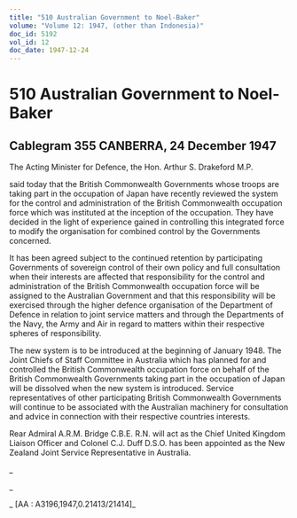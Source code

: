 ```yaml
---
title: "510 Australian Government to Noel-Baker"
volume: "Volume 12: 1947, (other than Indonesia)"
doc_id: 5192
vol_id: 12
doc_date: 1947-12-24
---
```


# 510 Australian Government to Noel-Baker

## Cablegram 355 CANBERRA, 24 December 1947

The Acting Minister for Defence, the Hon. Arthur S. Drakeford M.P.

said today that the British Commonwealth Governments whose troops are taking part in the occupation of Japan have recently reviewed the system for the control and administration of the British Commonwealth occupation force which was instituted at the inception of the occupation. They have decided in the light of experience gained in controlling this integrated force to modify the organisation for combined control by the Governments concerned.

It has been agreed subject to the continued retention by participating Governments of sovereign control of their own policy and full consultation when their interests are affected that responsibility for the control and administration of the British Commonwealth occupation force will be assigned to the Australian Government and that this responsibility will be exercised through the higher defence organisation of the Department of Defence in relation to joint service matters and through the Departments of the Navy, the Army and Air in regard to matters within their respective spheres of responsibility.

The new system is to be introduced at the beginning of January 1948. The Joint Chiefs of Staff Committee in Australia which has planned for and controlled the British Commonwealth occupation force on behalf of the British Commonwealth Governments taking part in the occupation of Japan will be dissolved when the new system is introduced. Service representatives of other participating British Commonwealth Governments will continue to be associated with the Australian machinery for consultation and advice in connection with their respective countries interests.

Rear Admiral A.R.M. Bridge C.B.E. R.N. will act as the Chief United Kingdom Liaison Officer and Colonel C.J. Duff D.S.O. has been appointed as the New Zealand Joint Service Representative in Australia.

_

_

_ [AA : A3196,1947,0.21413/21414]_
